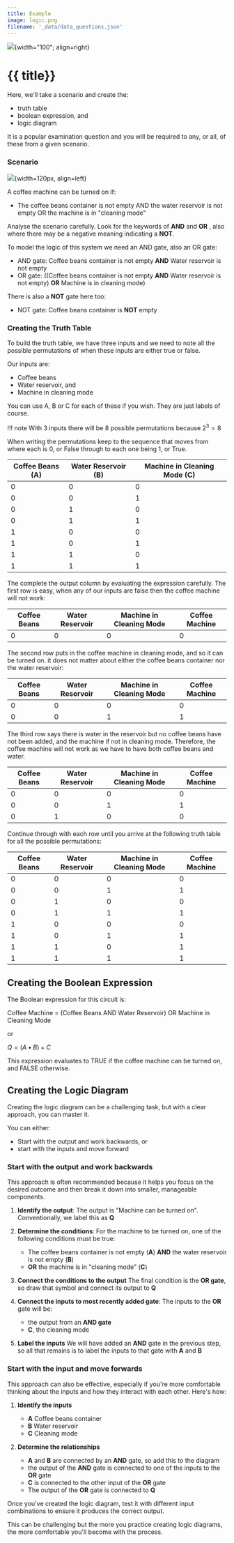 ```yaml
---
title: Example
image: logic.png
filename: '_data/data_questions.json'
---
```


![](../../assets/images/topics/{{image}}){width="100"; align=right}

# {{ title}}

Here, we'll take a scenario and create the:

- truth table
- boolean expression, and
- logic diagram

It is a popular examination question and you will be required to any, or all, of these from a given scenario.

### Scenario

![](../../assets/images/logic/coffee-machine.png){width=120px, align=left}

A coffee machine can be turned on if:

- The coffee beans container is not empty AND the water reservoir is not empty OR the machine is in "cleaning mode"

Analyse the scenario carefully.  Look for the keywords of **AND** and **OR** , also where there may be a negative meaning indicating a **NOT**.

To model the logic of this system we need an AND gate, also an OR gate:

- AND gate: Coffee beans container is not empty **AND** Water reservoir is not empty
- OR gate: ((Coffee beans container is not empty **AND** Water reservoir is not empty) **OR** Machine is in cleaning mode)

There is also a **NOT** gate here too:

- NOT gate: Coffee beans container is **NOT** empty


### Creating the Truth Table

To build the truth table, we have three inputs and we need to note all the possible permutations of when these inputs are either true or false.

Our inputs are:

- Coffee beans
- Water reservoir, and
- Machine in cleaning mode

You can use A, B or C for each of these if you wish.  They are just labels of course.

!!! note
    With 3 inputs there will be 8 possible permutations because $2^3 = 8$

When writing the permutations keep to the sequence that moves from where each is 0, or False through to each one being 1, or True.

| Coffee Beans (A) | Water Reservoir (B) | Machine in Cleaning Mode (C) | 
|--------------|----------------|-------------------------|
| 0            | 0              | 0                       | 
| 0            | 0              | 1                       | 
| 0            | 1              | 0                       | 
| 0            | 1              | 1                       | 
| 1            | 0              | 0                       | 
| 1            | 0              | 1                       | 
| 1            | 1              | 0                       | 
| 1            | 1              | 1                       | 

The complete the output column by evaluating the expression carefully.  The first row is easy, when any of our inputs are false then the coffee machine will not work:

| Coffee Beans | Water Reservoir | Machine in Cleaning Mode | Coffee Machine |
|--------------|----------------|-------------------------|----------------|
| 0            | 0              | 0                       | 0              |

The second row puts in the coffee machine in cleaning mode, and so it can be turned on.  it does not matter about either the coffee beans container nor the water reservoir:

| Coffee Beans | Water Reservoir | Machine in Cleaning Mode | Coffee Machine |
|--------------|----------------|-------------------------|----------------|
| 0            | 0              | 0                       | 0              |
| 0            | 0              | 1                       | 1              |

The third row says there is water in the reservoir but no coffee beans have not been added, and the machine if not in cleaning mode.  Therefore, the coffee machine will not work as we have to have both coffee beans and water.  

| Coffee Beans | Water Reservoir | Machine in Cleaning Mode | Coffee Machine |
|--------------|----------------|-------------------------|----------------|
| 0            | 0              | 0                       | 0              |
| 0            | 0              | 1                       | 1              |
| 0            | 1              | 0                       | 0              |

Continue through with each row until you arrive at the following truth table for all the possible permutations:

| Coffee Beans | Water Reservoir | Machine in Cleaning Mode | Coffee Machine |
|--------------|----------------|-------------------------|----------------|
| 0            | 0              | 0                       | 0              |
| 0            | 0              | 1                       | 1              |
| 0            | 1              | 0                       | 0              |
| 0            | 1              | 1                       | 1              |
| 1            | 0              | 0                       | 0              |
| 1            | 0              | 1                       | 1              |
| 1            | 1              | 0                       | 1              |
| 1            | 1              | 1                       | 1              |

## Creating the Boolean Expression

The Boolean expression for this circuit is:

Coffee Machine = (Coffee Beans AND Water Reservoir) OR Machine in Cleaning Mode

or

$Q = (A \bullet B) + C$

This expression evaluates to TRUE if the coffee machine can be turned on, and FALSE otherwise.

## Creating the Logic Diagram

Creating the logic diagram can be a challenging task, but with a clear approach, you can master it. 

You can either:

- Start with the output and work backwards, or
- start with the inputs and move forward

### Start with the output and work backwards

This approach is often recommended because it helps you focus on the desired outcome and then break it down into smaller, manageable components. 

1. **Identify the output**: The output is "Machine can be turned on".  Conventionally, we label this as **Q**
2. **Determine the conditions**: For the machine to be turned on, one of the following conditions must be true:

      -  The coffee beans container is not empty (**A**) **AND** the water reservoir is not empty (**B**)
      -  **OR** the machine is in "cleaning mode" (**C**)

3. **Connect the conditions to the output** The final condition is the **OR gate**, so draw that symbol and connect its output to **Q**
4. **Connect the inputs to most recently added gate**: The inputs to the **OR** gate will be:
      - the output from an **AND gate**
      - **C**, the cleaning mode
5. **Label the inputs** We will have added an **AND** gate in the previous step, so all that remains is to label the inputs to that gate with **A** and **B**

### Start with the input and move forwards

This approach can also be effective, especially if you're more comfortable thinking about the inputs and how they interact with each other. Here's how:

1. **Identify the inputs**
      - **A** Coffee beans container
      - **B** Water reservoir
      - **C** Cleaning mode
2.  **Determine the relationships**
    
      - **A** and **B** are connected by an **AND** gate, so add this to the diagram
      - the output of the **AND** gate is connected to one of the inputs to the **OR** gate
      - **C** is connected to the other input of the **OR** gate  
      - The output of the **OR** gate is connected to **Q**


Once you've created the logic diagram, test it with different input combinations to ensure it produces the correct output.

This can be challenging but the more you practice creating logic diagrams, the more comfortable you'll become with the process.
